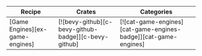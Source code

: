 | Recipe | Crates | Categories |
|---|---|---|
| [Game Engines][ex-game-engines] | [![bevy-github][c-bevy-github-badge]][c-bevy-github] |  [![cat-game-engines][cat-game-engines-badge]][cat-game-engines]  |
